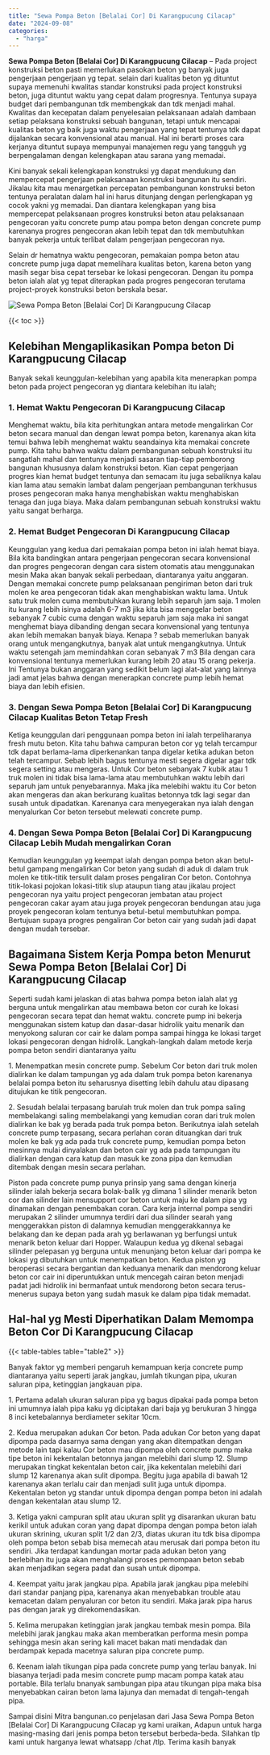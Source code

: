 ```yaml
---
title: "Sewa Pompa Beton [Belalai Cor] Di Karangpucung Cilacap"
date: "2024-09-08"
categories: 
  - "harga"
---
```


**Sewa Pompa Beton \[Belalai Cor\] Di Karangpucung Cilacap** – Pada project konstruksi beton pasti memerlukan pasokan beton yg banyak juga pengerjaan pengerjaan yg tepat. selain dari kualitas beton yg dituntut supaya memenuhi kwalitas standar konstruksi pada project konstruksi beton, juga dituntut waktu yang cepat dalam progresnya. Tentunya supaya budget dari pembangunan tdk membengkak dan tdk menjadi mahal. Kwalitas dan kecepatan dalam penyelesaian pelaksanaan adalah dambaan setiap pelaksana konstruksi sebuah bangunan, tetapi untuk mencapai kualitas beton yg baik juga waktu pengerjaan yang tepat tentunya tdk dapat dijalankan secara konvensional atau manual. Hal ini berarti proses cara kerjanya dituntut supaya mempunyai manajemen regu yang tangguh yg berpengalaman dengan kelengkapan atau sarana yang memadai.

Kini banyak sekali kelengkapan konstruksi yg dapat mendukung dan mempercepat pengerjaan pelaksanaan konstruksi bangunan itu sendiri. Jikalau kita mau menargetkan percepatan pembangunan konstruksi beton tentunya peralatan dalam hal ini harus ditunjang dengan perlengkapan yg cocok yakni yg memadai. Dan diantara kelengkapan yang bisa mempercepat pelaksanaan progres konstruksi beton atau pelaksanaan pengecoran yaitu concrete pump atau pompa beton dengan concrete pump karenanya progres pengecoran akan lebih tepat dan tdk membutuhkan banyak pekerja untuk terlibat dalam pengerjaan pengecoran nya.

Selain dr hematnya waktu pengecoran, pemakaian pompa beton atau concrete pump juga dapat memelihara kualitas beton, karena beton yang masih segar bisa cepat tersebar ke lokasi pengecoran. Dengan itu pompa beton ialah alat yg tepat diterapkan pada progres pengecoran terutama project-proyek konstruksi beton berskala besar.

![Sewa Pompa Beton [Belalai Cor] Di Karangpucung Cilacap](/images/sewa-concrete-pump-10.png)

{{< toc >}}

## Kelebihan Mengaplikasikan Pompa beton Di Karangpucung Cilacap

Banyak sekali keunggulan-kelebihan yang apabila kita menerapkan pompa beton pada project pengecoran yg diantara kelebihan itu ialah;

### 1\. Hemat Waktu Pengecoran Di Karangpucung Cilacap

Menghemat waktu, bila kita perhitungkan antara metode mengalirkan Cor beton secara manual dan dengan lewat pompa beton, karenanya akan kita temui bahwa lebih menghemat waktu seandainya kita memakai concrete pump. Kita tahu bahwa waktu dalam pembangunan sebuah konstruksi itu sangatlah mahal dan tentunya menjadi sasaran tiap-tiap pemborong bangunan khususnya dalam konstruksi beton. Kian cepat pengerjaan progres kian hemat budget tentunya dan semacam itu juga sebaliknya kalau kian lama atau semakin lambat dalam pengerjaan pembangunan terkhusus proses pengecoran maka hanya menghabiskan waktu menghabiskan tenaga dan juga biaya. Maka dalam pembangunan sebuah konstruksi waktu yaitu sangat berharga.

### 2\. Hemat Budget Pengecoran Di Karangpucung Cilacap

Keunggulan yang kedua dari pemakaian pompa beton ini ialah hemat biaya. Bila kita bandingkan antara pengerjaan pengecoran secara konvensional dan progres pengecoran dengan cara sistem otomatis atau menggunakan mesin Maka akan banyak sekali perbedaan, diantaranya yaitu anggaran. Dengan memakai concrete pump pelaksanaan pengiriman beton dari truk molen ke area pengecoran tidak akan menghabiskan waktu lama. Untuk satu truk molen cuma membutuhkan kurang lebih separuh jam saja. 1 molen itu kurang lebih isinya adalah 6-7 m3 jika kita bisa menggelar beton sebanyak 7 cubic cuma dengan waktu separuh jam saja maka ini sangat menghemat biaya dibanding dengan secara konvensional yang tentunya akan lebih memakan banyak biaya. Kenapa ? sebab memerlukan banyak orang untuk mengangkutnya, banyak alat untuk mengangkutnya. Untuk waktu setengah jam memindahkan coran sebanyak 7 m3 Bila dengan cara konvensional tentunya memerlukan kurang lebih 20 atau 15 orang pekerja. Ini Tentunya bukan anggaran yang sedikit belum lagi alat-alat yang lainnya jadi amat jelas bahwa dengan menerapkan concrete pump lebih hemat biaya dan lebih efisien.

### 3\. Dengan Sewa Pompa Beton \[Belalai Cor\] Di Karangpucung Cilacap Kualitas Beton Tetap Fresh

Ketiga keunggulan dari penggunaan pompa beton ini ialah terpeliharanya fresh mutu beton. Kita tahu bahwa campuran beton cor yg telah tercampur tdk dapat berlama-lama diperkenankan tanpa digelar ketika adukan beton telah tercampur. Sebab lebih bagus tentunya mesti segera digelar agar tdk segera setting atau mengeras. Untuk Cor beton sebanyak 7 kubik atau 1 truk molen ini tidak bisa lama-lama atau membutuhkan waktu lebih dari separuh jam untuk penyebarannya. Maka jika melebihi waktu itu Cor beton akan mengeras dan akan berkurang kualitas betonnya tdk lagi segar dan susah untuk dipadatkan. Karenanya cara menyegerakan nya ialah dengan menyalurkan Cor beton tersebut melewati concrete pump.

### 4\. Dengan Sewa Pompa Beton \[Belalai Cor\] Di Karangpucung Cilacap Lebih Mudah mengalirkan Coran

Kemudian keunggulan yg keempat ialah dengan pompa beton akan betul-betul gampang mengalirkan Cor beton yang sudah di aduk di dalam truk molen ke titik-titik tersulit dalam proses pengaliran Cor beton. Contohnya titik-lokasi pojokan lokasi-titik slup ataupun tiang atau jikalau project pengecoran nya yaitu project pengecoran jembatan atau project pengecoran cakar ayam atau juga proyek pengecoran bendungan atau juga proyek pengecoran kolam tentunya betul-betul membutuhkan pompa. Bertujuan supaya progres pengaliran Cor beton cair yang sudah jadi dapat dengan mudah tersebar.

## Bagaimana Sistem Kerja Pompa beton Menurut Sewa Pompa Beton \[Belalai Cor\] Di Karangpucung Cilacap

Seperti sudah kami jelaskan di atas bahwa pompa beton ialah alat yg berguna untuk mengalirkan atau membawa beton cor curah ke lokasi pengecoran secara tepat dan hemat waktu. concrete pump ini bekerja menggunakan sistem katup dan dasar-dasar hidrolik yaitu menarik dan menyokong saluran cor cair ke dalam pompa sampai hingga ke lokasi target lokasi pengecoran dengan hidrolik. Langkah-langkah dalam metode kerja pompa beton sendiri diantaranya yaitu

1\. Menempatkan mesin concrete pump. Sebelum Cor beton dari truk molen dialirkan ke dalam tampungan yg ada dalam truk pompa beton karenanya belalai pompa beton itu seharusnya disetting lebih dahulu atau dipasang ditujukan ke titik pengecoran.

2\. Sesudah belalai terpasang barulah truk molen dan truk pompa saling membelakangi saling membelakangi yang kemudian coran dari truk molen dialirkan ke bak yg berada pada truk pompa beton. Berikutnya ialah setelah concrete pump terpasang, secara perlahan coran dituangkan dari truk molen ke bak yg ada pada truk concrete pump, kemudian pompa beton mesinnya mulai dinyalakan dan beton cair yg ada pada tampungan itu dialirkan dengan cara katup dan masuk ke zona pipa dan kemudian ditembak dengan mesin secara perlahan.

Piston pada concrete pump punya prinsip yang sama dengan kinerja silinder ialah bekerja secara bolak-balik yg dimana 1 silinder menarik beton cor dan silinder lain mensupport cor beton untuk maju ke dalam pipa yg dinamakan dengan penembakan coran. Cara kerja internal pompa sendiri merupakan 2 silinder umumnya terdiri dari dua silinder searah yang menggerakkan piston di dalamnya kemudian menggerakkannya ke belakang dan ke depan pada arah yg berlawanan yg berfungsi untuk menarik beton keluar dari Hopper. Walaupun kedua yg dikenal sebagai silinder pelepasan yg berguna untuk menunjang beton keluar dari pompa ke lokasi yg dibutuhkan untuk menempatkan beton. Kedua piston yg beroperasi secara bergantian dan keduanya menarik dan mendorong keluar beton cor cair ini diperuntukkan untuk mencegah cairan beton menjadi padat jadi hidrolik ini bermanfaat untuk mendorong beton secara terus-menerus supaya beton yang sudah masuk ke dalam pipa tidak memadat.

## Hal-hal yg Mesti Diperhatikan Dalam Memompa Beton Cor Di Karangpucung Cilacap

{{< table-tables table="table2" >}}

Banyak faktor yg memberi pengaruh kemampuan kerja concrete pump diantaranya yaitu seperti jarak jangkau, jumlah tikungan pipa, ukuran saluran pipa, ketinggian jangkauan pipa.

1\. Pertama adalah ukuran saluran pipa yg bagus dipakai pada pompa beton ini umumnya ialah pipa kaku yg diciptakan dari baja yg berukuran 3 hingga 8 inci ketebalannya berdiameter sekitar 10cm.

2\. Kedua merupakan adukan Cor beton. Pada adukan Cor beton yang dapat dipompa pada dasarnya sama dengan yang akan ditempatkan dengan metode lain tapi kalau Cor beton mau dipompa oleh concrete pump maka tipe beton ini kekentalan betonnya jangan melebihi dari slump 12. Slump merupakan tingkat kekentalan beton cair, jika kekentalan melebihi dari slump 12 karenanya akan sulit dipompa. Begitu juga apabila di bawah 12 karenanya akan terlalu cair dan menjadi sulit juga untuk dipompa. Kekentalan beton yg standar untuk dipompa dengan pompa beton ini adalah dengan kekentalan atau slump 12.

3\. Ketiga yakni campuran split atau ukuran split yg disarankan ukuran batu kerikil untuk adukan coran yang dapat dipompa dengan pompa beton ialah ukuran skrining, ukuran split 1/2 dan 2/3, diatas ukuran itu tdk bisa dipompa oleh pompa beton sebab bisa memecah atau merusak dari pompa beton itu sendiri. Jika terdapat kandungan mortar pada adukan beton yang berlebihan itu juga akan menghalangi proses pemompaan beton sebab akan menjadikan segera padat dan susah untuk dipompa.

4\. Keempat yaitu jarak jangkau pipa. Apabila jarak jangkau pipa melebihi dari standar panjang pipa, karenanya akan menyebabkan trouble atau kemacetan dalam penyaluran cor beton itu sendiri. Maka jarak pipa harus pas dengan jarak yg direkomendasikan.

5\. Kelima merupakan ketinggian jarak jangkau tembak mesin pompa. Bila melebihi jarak jangkau maka akan memberatkan performa mesin pompa sehingga mesin akan sering kali macet bakan mati mendadak dan berdampak kepada macetnya saluran pipa concrete pump.

6\. Keenam ialah tikungan pipa pada concrete pump yang terlau banyak. Ini biasanya terjadi pada mesim concrete pump macam pompa katak atau portable. Bila terlalu bnanyak sambungan pipa atau tikungan pipa maka bisa menyebabkan cairan beton lama lajunya dan memadat di tengah-tengah pipa.

Sampai disini Mitra bangunan.co penjelasan dari Jasa Sewa Pompa Beton \[Belalai Cor\] Di Karangpucung Cilacap yg kami uraikan, Adapun untuk harga masing-masing dari jenis pompa beton tersebut berbeda-beda. Silahkan tlp kami untuk harganya lewat whatsapp /chat /tlp. Terima kasih banyak
